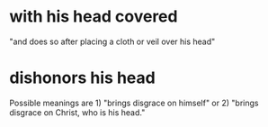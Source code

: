# with his head covered

"and does so after placing a cloth or veil over his head"

# dishonors his head

Possible meanings are 1) "brings disgrace on himself" or 2) "brings disgrace on Christ, who is his head."

